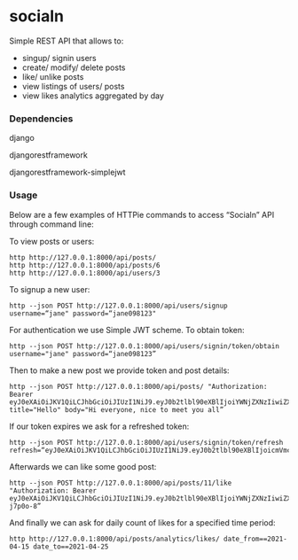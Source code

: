 # socialn
Simple REST API that allows to:
- singup/ signin users
- create/ modify/ delete posts
- like/ unlike posts
- view listings of users/ posts
- view likes analytics aggregated by day 

### Dependencies
django

djangorestframework

djangorestframework-simplejwt

### Usage
Below are a few examples of HTTPie commands to access “Socialn” API through command line:

To view posts or users:
```
http http://127.0.0.1:8000/api/posts/
http http://127.0.0.1:8000/api/posts/6
http http://127.0.0.1:8000/api/users/3
```
To signup a new user:
```
http --json POST http://127.0.0.1:8000/api/users/signup username=“jane" password=“jane098123"
```
For authentication we use Simple JWT scheme. To obtain token:
```
http --json POST http://127.0.0.1:8000/api/users/signin/token/obtain username="jane" password=“jane098123”
```
Then to make a new post we provide token and post details:
```
http --json POST http://127.0.0.1:8000/api/posts/ "Authorization: Bearer eyJ0eXAiOiJKV1QiLCJhbGciOiJIUzI1NiJ9.eyJ0b2tlbl90eXBlIjoiYWNjZXNzIiwiZXhwIjoxNjE4OTMwNDYxLCJqdGkiOiI0OGE4N2E3YzE1MWE0MGVkODM0NDcxYzJmYjkzMTI4YiIsInVzZXJfaWQiOjd9.BL4iwrDfQ8mseC5JcoCSBXXGs7gz_4Zsqn3C0QeIdM0" title="Hello" body="Hi everyone, nice to meet you all”
```
If our token expires we ask for a refreshed token:
```
http --json POST http://127.0.0.1:8000/api/users/signin/token/refresh refresh=“eyJ0eXAiOiJKV1QiLCJhbGciOiJIUzI1NiJ9.eyJ0b2tlbl90eXBlIjoicmVmcmVzaCIsImV4cCI6MTYxOTAxNjU2MSwianRpIjoiYzZiOWM2ZjBmZGRiNGRlYzk3OWUyM2Y4OTM2OGUxYTgiLCJ1c2VyX2lkIjo3fQ.AoTbkUiC7ApuRszPcrZtcPabmr3Jt7DMHhTXRdHYHI8"
```
Afterwards we can like some good post:
```
http --json POST http://127.0.0.1:8000/api/posts/11/like "Authorization: Bearer eyJ0eXAiOiJKV1QiLCJhbGciOiJIUzI1NiJ9.eyJ0b2tlbl90eXBlIjoiYWNjZXNzIiwiZXhwIjoxNjE4OTMxMDE3LCJqdGkiOiIxZTBmZTcwMTk0M2M0NGJlYTZlMjZmN2QxNmY1N2FhMCIsInVzZXJfaWQiOjd9.aac5AWyOZXmUkVdfl3xJ8hFiHqW2ZMu8Pm3-j7p0o-8”
```
And finally we can ask for daily count of likes for a specified time period:
```
http http://127.0.0.1:8000/api/posts/analytics/likes/ date_from==2021-04-15 date_to==2021-04-25
```

